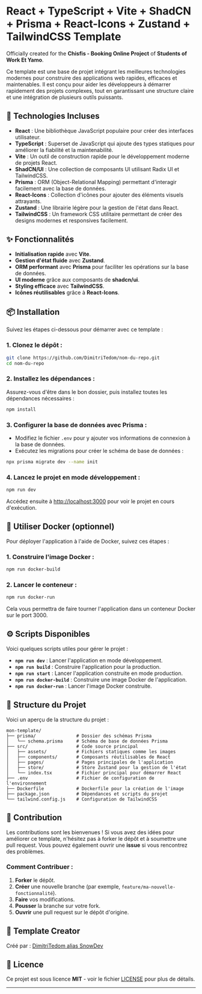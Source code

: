 # React + TypeScript + Vite + ShadCN + Prisma + React-Icons + Zustand + TailwindCSS Template

Officially created for the **Chisfis - Booking Online Project** of **Students of Work Et Yamo**.

Ce template est une base de projet intégrant les meilleures technologies modernes pour construire des applications web rapides, efficaces et maintenables. Il est conçu pour aider les développeurs à démarrer rapidement des projets complexes, tout en garantissant une structure claire et une intégration de plusieurs outils puissants.

## 🚀 Technologies Incluses

- **React** : Une bibliothèque JavaScript populaire pour créer des interfaces utilisateur.
- **TypeScript** : Superset de JavaScript qui ajoute des types statiques pour améliorer la fiabilité et la maintenabilité.
- **Vite** : Un outil de construction rapide pour le développement moderne de projets React.
- **ShadCN/UI** : Une collection de composants UI utilisant Radix UI et TailwindCSS.
- **Prisma** : ORM (Object-Relational Mapping) permettant d'interagir facilement avec la base de données.
- **React-Icons** : Collection d'icônes pour ajouter des éléments visuels attrayants.
- **Zustand** : Une librairie légère pour la gestion de l'état dans React.
- **TailwindCSS** : Un framework CSS utilitaire permettant de créer des designs modernes et responsives facilement.

## ✨ Fonctionnalités

- **Initialisation rapide** avec **Vite**.
- **Gestion d'état fluide** avec **Zustand**.
- **ORM performant** avec **Prisma** pour faciliter les opérations sur la base de données.
- **UI moderne** grâce aux composants de **shadcn/ui**.
- **Styling efficace** avec **TailwindCSS**.
- **Icônes réutilisables** grâce à **React-Icons**.

## 📦 Installation

Suivez les étapes ci-dessous pour démarrer avec ce template :

### 1. Clonez le dépôt :

```bash
git clone https://github.com/DimitriTedom/nom-du-repo.git
cd nom-du-repo
```

### 2. Installez les dépendances :

Assurez-vous d'être dans le bon dossier, puis installez toutes les dépendances nécessaires :

```bash
npm install
```

### 3. Configurer la base de données avec Prisma :

- Modifiez le fichier `.env` pour y ajouter vos informations de connexion à la base de données.
- Exécutez les migrations pour créer le schéma de base de données :

```bash
npx prisma migrate dev --name init
```

### 4. Lancez le projet en mode développement :

```bash
npm run dev
```

Accédez ensuite à [http://localhost:3000](http://localhost:3000) pour voir le projet en cours d'exécution.

## 🐳 Utiliser Docker (optionnel)

Pour déployer l'application à l'aide de Docker, suivez ces étapes :

### 1. Construire l'image Docker :

```bash
npm run docker-build
```

### 2. Lancer le conteneur :

```bash
npm run docker-run
```

Cela vous permettra de faire tourner l'application dans un conteneur Docker sur le port 3000.

## ⚙️ Scripts Disponibles

Voici quelques scripts utiles pour gérer le projet :

- **`npm run dev`** : Lancer l'application en mode développement.
- **`npm run build`** : Construire l'application pour la production.
- **`npm run start`** : Lancer l'application construite en mode production.
- **`npm run docker-build`** : Construire une image Docker de l'application.
- **`npm run docker-run`** : Lancer l'image Docker construite.

## 📁 Structure du Projet

Voici un aperçu de la structure du projet :

```
mon-template/
├── prisma/               # Dossier des schémas Prisma
│   └── schema.prisma     # Schéma de base de données Prisma
├── src/                  # Code source principal
│   ├── assets/           # Fichiers statiques comme les images
│   ├── components/       # Composants réutilisables de React
│   ├── pages/            # Pages principales de l'application
│   ├── store/            # Store Zustand pour la gestion de l'état
│   └── index.tsx         # Fichier principal pour démarrer React
├── .env                  # Fichier de configuration de l'environnement
├── Dockerfile            # Dockerfile pour la création de l'image
├── package.json          # Dépendances et scripts du projet
└── tailwind.config.js    # Configuration de TailwindCSS
```

## 🤝 Contribution

Les contributions sont les bienvenues ! Si vous avez des idées pour améliorer ce template, n'hésitez pas à forker le dépôt et à soumettre une pull request. Vous pouvez également ouvrir une **issue** si vous rencontrez des problèmes.

### Comment Contribuer :

1. **Forker** le dépôt.
2. **Créer** une nouvelle branche (par exemple, `feature/ma-nouvelle-fonctionnalité`).
3. **Faire** vos modifications.
4. **Pousser** la branche sur votre fork.
5. **Ouvrir** une pull request sur le dépôt d'origine.

## 👤 Template Creator

Créé par : [DimitriTedom alias SnowDev](https://github.com/DimitriTedom)

## 📄 Licence

Ce projet est sous licence **MIT** - voir le fichier [LICENSE](LICENSE) pour plus de détails.

---

